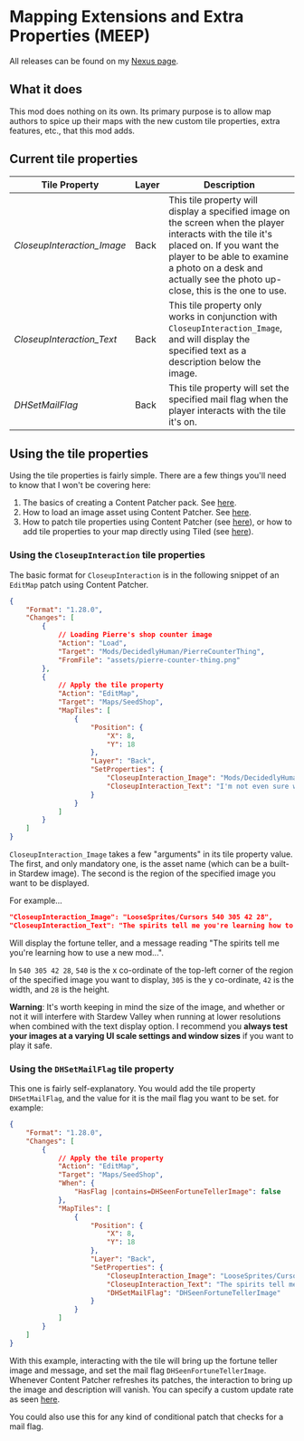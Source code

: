 ﻿# Mapping Extensions and Extra Properties (MEEP)

All releases can be found on my [Nexus page](https://www.nexusmods.com/users/79440738?tab=user+files).

## What it does
This mod does nothing on its own. Its primary purpose is to allow map authors to spice up their maps with the new custom tile properties, extra features, etc., that this mod adds.

## Current tile properties
| **Tile Property**          | **Layer** | **Description**                                                                                                                                                                                                                                     |
|----------------------------|-----------|-----------------------------------------------------------------------------------------------------------------------------------------------------------------------------------------------------------------------------------------------------|
| *CloseupInteraction_Image* | Back      | This tile property will display a specified image on the screen when the player interacts with the tile it's placed on. If you want the player to be able to examine a photo on a desk and actually see the photo up-close, this is the one to use. |
| *CloseupInteraction_Text*  | Back      | This tile property only works in conjunction with `CloseupInteraction_Image`, and will display the specified text as a description below the image.                                                                                                 |
| *DHSetMailFlag*            | Back      | This tile property will set the specified mail flag when the player interacts with the tile it's on.                                                                                                                                                |

## Using the tile properties
Using the tile properties is fairly simple. There are a few things you'll need to know that I won't be covering here:
1) The basics of creating a Content Patcher pack. See [here](https://github.com/Pathoschild/StardewMods/blob/develop/ContentPatcher/docs/author-guide.md).
2) How to load an image asset using Content Patcher. See [here](https://github.com/Pathoschild/StardewMods/blob/develop/ContentPatcher/docs/author-guide/action-load.md).
3) How to patch tile properties using Content Patcher (see [here](https://github.com/Pathoschild/StardewMods/blob/develop/ContentPatcher/docs/author-guide/action-editmap.md#edit-map-tiles)), or how to add tile properties to your map directly using Tiled (see [here](https://stardewvalleywiki.com/Modding:Maps#Tile_properties)).

### Using the `CloseupInteraction` tile properties
The basic format for `CloseupInteraction` is in the following snippet of an `EditMap` patch using Content Patcher.

```json
{
    "Format": "1.28.0",
    "Changes": [
        {
            // Loading Pierre's shop counter image
            "Action": "Load",
            "Target": "Mods/DecidedlyHuman/PierreCounterThing",
            "FromFile": "assets/pierre-counter-thing.png"
        },
        {
            // Apply the tile property
            "Action": "EditMap",
            "Target": "Maps/SeedShop",
            "MapTiles": [
                {
                    "Position": {
                        "X": 8,
                        "Y": 18
                    },
                    "Layer": "Back",
                    "SetProperties": {
                        "CloseupInteraction_Image": "Mods/DecidedlyHuman/PierreCounterThing",
                        "CloseupInteraction_Text": "I'm not even sure what this is... is it a plant pot, or a tomato?"
                    }
                }
            ]
        }
    ]
}
```
`CloseupInteraction_Image` takes a few "arguments" in its tile property value. The first, and only mandatory one, is the asset name (which can be a built-in Stardew image). The second is the region of the specified image you want to be displayed.


For example...
```json
"CloseupInteraction_Image": "LooseSprites/Cursors 540 305 42 28",
"CloseupInteraction_Text": "The spirits tell me you're learning how to use a new mod..."
```
Will display the fortune teller, and a message reading "The spirits tell me you're learning how to use a new mod...".

In `540 305 42 28`, `540` is the x co-ordinate of the top-left corner of the region of the specified image you want to display, `305` is the y co-ordinate, `42` is the width, and `28` is the height.

**Warning**: It's worth keeping in mind the size of the image, and whether or not it will interfere with Stardew Valley when running at lower resolutions when combined with the text display option. I recommend you **always test your images at a varying UI scale settings and window sizes** if you want to play it safe.

### Using the `DHSetMailFlag` tile property
This one is fairly self-explanatory. You would add the tile property `DHSetMailFlag`, and the value for it is the mail flag you want to be set. for example:

```json
{
    "Format": "1.28.0",
    "Changes": [
        {
            // Apply the tile property
            "Action": "EditMap",
            "Target": "Maps/SeedShop",
            "When": {
                "HasFlag |contains=DHSeenFortuneTellerImage": false
            },
            "MapTiles": [
                {
                    "Position": {
                        "X": 8,
                        "Y": 18
                    },
                    "Layer": "Back",
                    "SetProperties": {
                        "CloseupInteraction_Image": "LooseSprites/Cursors 540 305 42 28",
                        "CloseupInteraction_Text": "The spirits tell me you're learning how to use a new mod...",
                        "DHSetMailFlag": "DHSeenFortuneTellerImage"
                    }
                }
            ]
        }
    ]
}
```

With this example, interacting with the tile will bring up the fortune teller image and message, and set the mail flag `DHSeenFortuneTellerImage`. Whenever Content Patcher refreshes its patches, the interaction to bring up the image and description will vanish. You can specify a custom update rate as seen [here](https://github.com/Pathoschild/StardewMods/blob/develop/ContentPatcher/docs/author-guide.md#how-often-are-patch-changes-applied).

You could also use this for any kind of conditional patch that checks for a mail flag.
